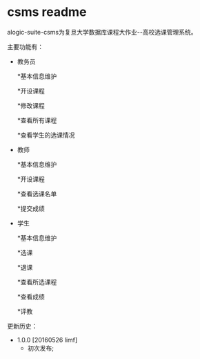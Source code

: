 csms readme
===================

alogic-suite-csms为复旦大学数据库课程大作业--高校选课管理系统。

主要功能有：

* 教务员

	*基本信息维护
	
	*开设课程
	
	*修改课程
	
	*查看所有课程
	
	*查看学生的选课情况

* 教师

	*基本信息维护
	
	*开设课程
	
	*查看选课名单
	
	*提交成绩

* 学生

	*基本信息维护
	
	*选课
	
	*退课
	
	*查看所选课程
	
	*查看成绩
	
	*评教



更新历史：

- 1.0.0 [20160526 limf]
	+ 初次发布;
